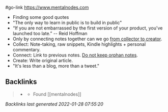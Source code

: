 #go-link https://www.mentalnodes.com

* Finding some good quotes
* "The only way to learn in public is to build in public"
*  “If you are not embarrassed by the first version of your product, you've launched too late.” -- Reid Hoffman
* Only by connecting notes together can we go [from collector to creator](https://www.mentalnodes.com/from-collector-to-creator).
* Collect: Note-taking, raw snippets, Kindle highlights + personal commentary.
*	Connect: Link to previous notes. [Do not keep orphan notes](https://www.mentalnodes.com/do-not-keep-orphan-notes).
*	Create: Write original article.
*	"It's less than a blog, more than a tweet."

## Backlinks

> - [](2021-01-02.md)
>   - Found [[mentalnodes]]

_Backlinks last generated 2022-01-28 07:55:20_
